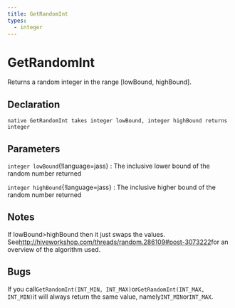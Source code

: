 ```yaml
---
title: GetRandomInt
types:
  - integer
---
```


# GetRandomInt
Returns a random integer in the range [lowBound, highBound].

## Declaration

```jass
native GetRandomInt takes integer lowBound, integer highBound returns integer
```

## Parameters
`integer lowBound`{!language=jass}
: The inclusive lower bound of the random number returned

`integer highBound`{!language=jass}
: The inclusive higher bound of the random number returned

## Notes 
If lowBound>highBound then it just swaps the values.
See<http://hiveworkshop.com/threads/random.286109#post-3073222>for an overview of the algorithm used.

## Bugs 
If you call`GetRandomInt(INT_MIN, INT_MAX)`or`GetRandomInt(INT_MAX, INT_MIN)`it will always return the same value, namely`INT_MIN`or`INT_MAX`.
